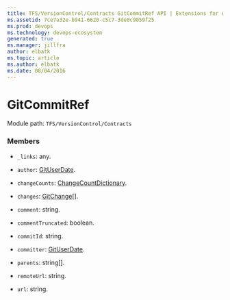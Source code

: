 ```yaml
---
title: TFS/VersionControl/Contracts GitCommitRef API | Extensions for Azure DevOps Services
ms.assetid: 7ce7a32e-b941-6620-c5c7-3de0c9059f25
ms.prod: devops
ms.technology: devops-ecosystem
generated: true
ms.manager: jillfra
author: elbatk
ms.topic: article
ms.author: elbatk
ms.date: 08/04/2016
---
```


# GitCommitRef

Module path: `TFS/VersionControl/Contracts`


### Members

* `_links`: any. 

* `author`: [GitUserDate](../../../TFS/VersionControl/Contracts/GitUserDate.md). 

* `changeCounts`: [ChangeCountDictionary](../../../TFS/VersionControl/Contracts/ChangeCountDictionary.md). 

* `changes`: [GitChange](../../../TFS/VersionControl/Contracts/GitChange.md)[]. 

* `comment`: string. 

* `commentTruncated`: boolean. 

* `commitId`: string. 

* `committer`: [GitUserDate](../../../TFS/VersionControl/Contracts/GitUserDate.md). 

* `parents`: string[]. 

* `remoteUrl`: string. 

* `url`: string. 

